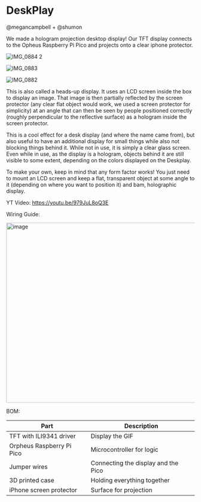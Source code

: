 # DeskPlay
@megancampbell + @shumon 

We made a hologram projection desktop display! Our TFT display connects to the Opheus Raspberry Pi Pico and projects onto a clear iphone protector. 

![IMG_0884 2](https://github.com/user-attachments/assets/9fdc3408-ecc8-420a-9565-41f2a2a7a571)

![IMG_0883](https://github.com/user-attachments/assets/c74279d8-f279-45f2-b034-083195a3b964)

![IMG_0882](https://github.com/user-attachments/assets/09dadb86-f34a-4c0f-88ca-2d63c5092f79)

This is also called a heads-up display. It uses an LCD screen inside the box to display an image. That image is then partially reflected by the screen protector (any clear flat object would work, we used a screen protector for simplicity) at an angle that can then be seen by people positioned correctly (roughly perpendicular to the reflective surface) as a hologram inside the screen protector. 

This is a cool effect for a desk display (and where the name came from), but also useful to have an additional display for small things while also not blocking things behind it. While not in use, it is simply a clear glass screen. Even while in use, as the display is a hologram, objects behind it are still visible to some extent, depending on the colors displayed on the Deskplay. 

To make your own, keep in mind that any form factor works! You just need to mount an LCD screen and keep a flat, transparent object at some angle to it (depending on where you want to position it) and bam, holographic display. 

YT Video: https://youtu.be/979JuL8oQ3E

Wiring Guide:

<img width="1024" height="481" alt="image" src="https://github.com/user-attachments/assets/6f74d3a8-2a11-452e-ba7c-8d6bc32c5f03" />


BOM:

| Part                      | Description                        |
|---------------------------|------------------------------------|
| TFT with ILI9341 driver   | Display the GIF                    |
| Orpheus Raspberry Pi Pico| Microcontroller for logic          |
| Jumper wires              | Connecting the display and the Pico|
| 3D printed case           | Holding everything together        |
| iPhone screen protector   | Surface for projection             |

